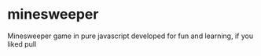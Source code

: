 # minesweeper
Minesweeper game in pure javascript developed for fun and learning, if you liked pull
